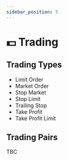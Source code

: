 ```yaml
---
sidebar_position: 5
---
```


# 💵 Trading

## Trading Types

- Limit Order
- Market Order
- Stop Market
- Stop Limit
- Trailing Stop
- Take Profit
- Take Profit Limit

## Trading Pairs

TBC
